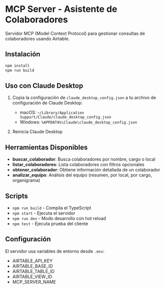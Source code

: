 # MCP Server - Asistente de Colaboradores

Servidor MCP (Model Context Protocol) para gestionar consultas de colaboradores usando Airtable.

## Instalación

```bash
npm install
npm run build
```

## Uso con Claude Desktop

1. Copia la configuración de `claude_desktop_config.json` a tu archivo de configuración de Claude Desktop:
   - macOS: `~/Library/Application Support/Claude/claude_desktop_config.json`
   - Windows: `%APPDATA%\Claude\claude_desktop_config.json`

2. Reinicia Claude Desktop

## Herramientas Disponibles

- **buscar_colaborador**: Busca colaboradores por nombre, cargo o local
- **listar_colaboradores**: Lista colaboradores con filtros opcionales
- **obtener_colaborador**: Obtiene información detallada de un colaborador
- **analizar_equipo**: Análisis del equipo (resumen, por local, por cargo, organigrama)

## Scripts

- `npm run build` - Compila el TypeScript
- `npm start` - Ejecuta el servidor
- `npm run dev` - Modo desarrollo con hot reload
- `npm test` - Ejecuta prueba del cliente

## Configuración

El servidor usa variables de entorno desde `.env`:
- AIRTABLE_API_KEY
- AIRTABLE_BASE_ID
- AIRTABLE_TABLE_ID
- AIRTABLE_VIEW_ID
- MCP_SERVER_NAME